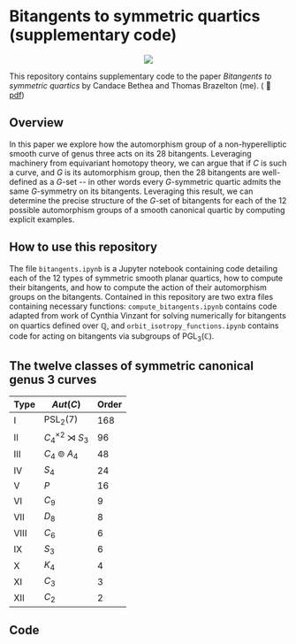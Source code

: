 # Bitangents to symmetric quartics (supplementary code)

<p align="center">
  <img src="https://github.com/user-attachments/assets/03732d4e-7616-4fa7-a0d0-9c4cb3cafdc7" />
</p>

This repository contains supplementary code to the paper *Bitangents to symmetric quartics* by Candace Bethea and Thomas Brazelton (me). ( :link: [pdf](https://tbrazel.github.io/papers/bitangents.pdf))

## Overview

In this paper we explore how the automorphism group of a non-hyperelliptic smooth curve of genus three acts on its 28 bitangents. Leveraging machinery from equivariant homotopy theory, we can argue that if $C$ is such a curve, and $G$ is its automorphism group, then the 28 bitangents are well-defined as a $G$-set -- in other words every $G$-symmetric quartic admits the same $G$-symmetry on its bitangents. Leveraging this result, we can determine the precise structure of the $G$-set of bitangents for each of the 12 possible automorphism groups of a smooth canonical quartic by computing explicit examples.

## How to use this repository

The file `bitangents.ipynb` is a Jupyter notebook containing code detailing each of the 12 types of symmetric smooth planar quartics, how to compute their bitangents, and how to compute the action of their automorphism groups on the bitangents. Contained in this repository are two extra files containing necessary functions: `compute_bitangents.ipynb` contains code adapted from work of Cynthia Vinzant for solving numerically for bitangents on quartics defined over $\mathbb{Q}$, and `orbit_isotropy_functions.ipynb` contains code for acting on bitangents via subgroups of $\text{PGL}_3(\mathbb{C})$.

## The twelve classes of symmetric canonical genus 3 curves

|Type | $Aut(C)$ | Order |
|--|--|--|
|I |  $\text{PSL}_2(7)$ | 168 |
| II | $C_4^{\times 2} \rtimes S_3$ | 96 |
| III | $C_4 \circledcirc A_4$ | 48 |
| IV | $S_4$ | 24 |
| V | $P$ | 16 |
| VI | $C_9$ | 9 |
| VII | $D_8$ | 8 |
| VIII | $C_6$ | 6 |
| IX | $S_3$ | 6 |
| X | $K_4$ | 4 |
| XI | $C_3$ | 3 |
| XII | $C_2$ | 2 |

## Code
